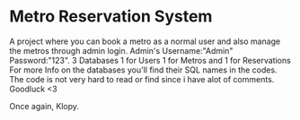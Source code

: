 # Metro Reservation System

A project where you can book a metro as a normal user and also manage the metros through admin login. Admin's Username:"Admin" Password:"123".
3 Databases 1 for Users 1 for Metros and 1 for Reservations
For more Info on the databases you'll find their SQL names in the codes. The code is not very hard to read or find since i have alot of comments. Goodluck <3

Once again,
            Klopy.
